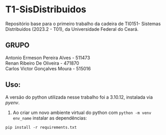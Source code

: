 # T1-SisDistribuidos

Repositório base para o primeiro trabalho da cadeira de TI0151- Sistemas Distribuídos (2023.2 - T01), da Universidade Federal do Ceará.


## GRUPO


Antonio Ermeson Pereira Alves - 511473<br>
Renan Ribeiro De Oliveira - 471870<br>
Carlos Victor Gonçalves Moura - 515016<br>


## Uso:
A versão do python utilizada nesse trabalho foi a 3.10.12, instalada via *pyenv*.
1. Ao criar um novo ambiente virtual do python com ```python -m venv env_name``` instalar as dependências:
```code
pip install -r requirements.txt
```
